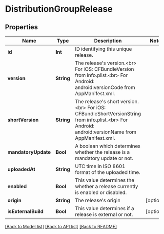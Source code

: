 # DistributionGroupRelease

## Properties
Name | Type | Description | Notes
------------ | ------------- | ------------- | -------------
**id** | **Int** | ID identifying this unique release. | 
**version** | **String** | The release&#39;s version.&lt;br&gt; For iOS: CFBundleVersion from info.plist.&lt;br&gt; For Android: android:versionCode from AppManifest.xml.  | 
**shortVersion** | **String** | The release&#39;s short version.&lt;br&gt; For iOS: CFBundleShortVersionString from info.plist.&lt;br&gt; For Android: android:versionName from AppManifest.xml.  | 
**mandatoryUpdate** | **Bool** | A boolean which determines whether the release is a mandatory update or not. | 
**uploadedAt** | **String** | UTC time in ISO 8601 format of the uploaded time. | 
**enabled** | **Bool** | This value determines the whether a release currently is enabled or disabled. | 
**origin** | **String** | The release&#39;s origin | [optional] 
**isExternalBuild** | **Bool** | This value determines if a release is external or not. | [optional] 

[[Back to Model list]](../README.md#documentation-for-models) [[Back to API list]](../README.md#documentation-for-api-endpoints) [[Back to README]](../README.md)


